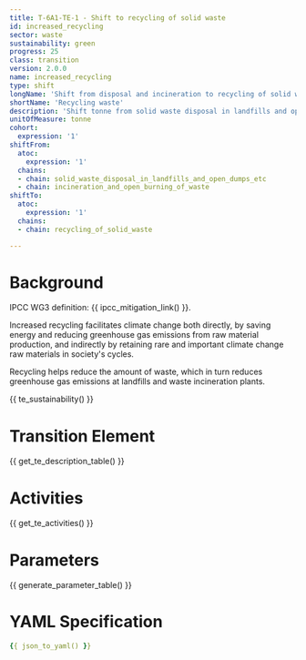 ```yaml
---
title: T-6A1-TE-1 - Shift to recycling of solid waste
id: increased_recycling
sector: waste
sustainability: green
progress: 25
class: transition
version: 2.0.0
name: increased_recycling
type: shift
longName: 'Shift from disposal and incineration to recycling of solid waste.'
shortName: 'Recycling waste'
description: 'Shift tonne from solid waste disposal in landfills and open dumps, incineration and open burning of waste to recycling of solid waste in tonne to fulfill the need of waste handling'
unitOfMeasure: tonne
cohort:
  expression: '1'
shiftFrom:
  atoc:
    expression: '1'
  chains:
  - chain: solid_waste_disposal_in_landfills_and_open_dumps_etc
  - chain: incineration_and_open_burning_of_waste
shiftTo:
  atoc:
    expression: '1'
  chains:
  - chain: recycling_of_solid_waste

---
```




# Background

IPCC WG3 definition: {{ ipcc_mitigation_link() }}.

Increased recycling facilitates climate change both directly, by saving energy and reducing greenhouse gas emissions from raw material production, and indirectly by retaining rare and important climate change raw materials in society's cycles.

Recycling helps reduce the amount of waste, which in turn reduces greenhouse gas emissions at landfills and waste incineration plants. 


{{ te_sustainability() }}

# Transition Element

{{ get_te_description_table() }}




# Activities

{{ get_te_activities() }}


# Parameters

{{ generate_parameter_table() }}


# YAML Specification

```yaml
{{ json_to_yaml() }}
```
